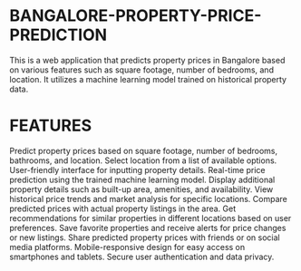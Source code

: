 # BANGALORE-PROPERTY-PRICE-PREDICTION



This is a web application that predicts property prices in Bangalore based on various features such as square footage, number of bedrooms, and location. It utilizes a machine learning model trained on historical property data.


# FEATURES


Predict property prices based on square footage, number of bedrooms, bathrooms, and location.
Select location from a list of available options.
User-friendly interface for inputting property details.
Real-time price prediction using the trained machine learning model.
Display additional property details such as built-up area, amenities, and availability.
View historical price trends and market analysis for specific locations.
Compare predicted prices with actual property listings in the area.
Get recommendations for similar properties in different locations based on user preferences.
Save favorite properties and receive alerts for price changes or new listings.
Share predicted property prices with friends or on social media platforms.
Mobile-responsive design for easy access on smartphones and tablets.
Secure user authentication and data privacy.
